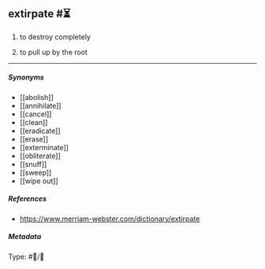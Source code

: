 
## extirpate  #⏳ 

1. to destroy completely

2. to pull up by the root

___

##### Synonyms

-   [[abolish]]
-   [[annihilate]]
-   [[cancel]]
-   [[clean]]
-   [[eradicate]]
-   [[erase]]
-   [[exterminate]]
-   [[obliterate]]
-   [[snuff]]
-   [[sweep]]
-   [[wipe out]]

##### References 

- https://www.merriam-webster.com/dictionary/extirpate

##### Metadata

Type: #💬/💬 